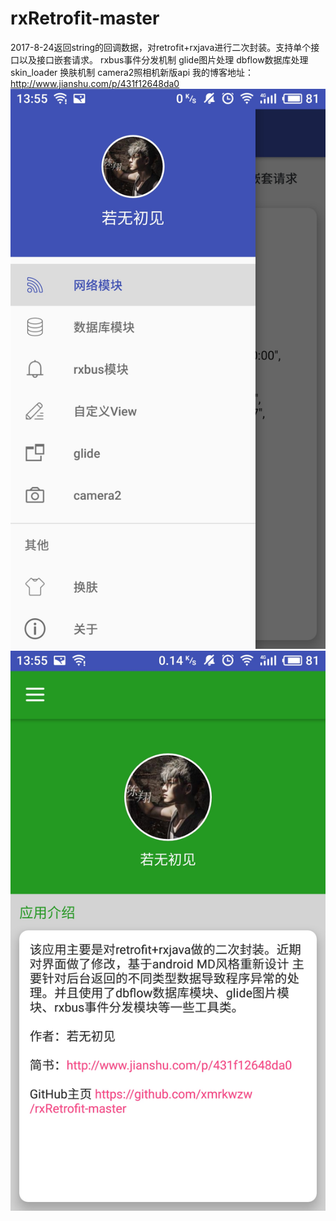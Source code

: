 # rxRetrofit-master
2017-8-24返回string的回调数据，对retrofit+rxjava进行二次封装。支持单个接口以及接口嵌套请求。
rxbus事件分发机制
glide图片处理
dbflow数据库处理
skin_loader 换肤机制
camera2照相机新版api
我的博客地址：http://www.jianshu.com/p/431f12648da0
![](https://github.com/xmrkwzw/rxRetrofit-master/blob/master/RxRetrofit-master/screenshots/screenshotsS70921-135506.jpg?raw=true)
![](https://github.com/xmrkwzw/rxRetrofit-master/blob/master/RxRetrofit-master/screenshots/screenshotsS70921-135544.jpg?raw=true)